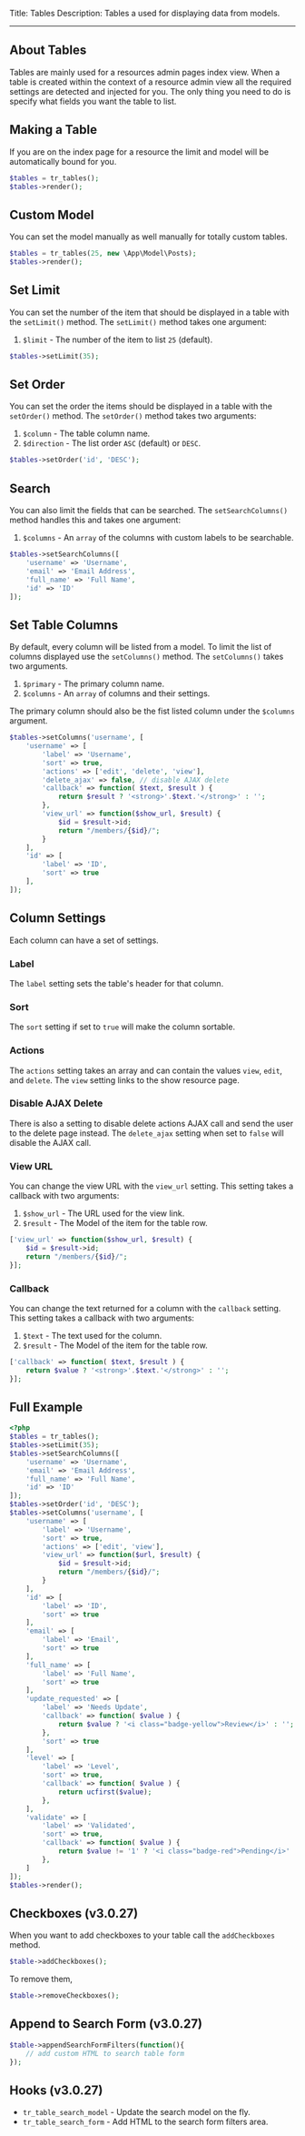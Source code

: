 Title: Tables
Description: Tables a used for displaying data from models.

---

## About Tables

Tables are mainly used for a resources admin pages index view. When a table is created within the context of a resource admin view all the required settings are detected and injected for you. The only thing you need to do is specify what fields you want the table to list.

## Making a Table

If you are on the index page for a resource the limit and model will be automatically bound for you.

```php
$tables = tr_tables();
$tables->render();
```

## Custom Model

You can set the model manually as well manually for totally custom tables.

```php
$tables = tr_tables(25, new \App\Model\Posts);
$tables->render();
```

## Set Limit

You can set the number of the item that should be displayed in a table with the `setLimit()` method. The `setLimit()` method takes one argument:

1. `$limit` - The number of the item to list `25` (default).

```php
$tables->setLimit(35);
```

## Set Order

You can set the order the items should be displayed in a table with the `setOrder()` method. The `setOrder()` method takes two arguments:

1. `$column` - The table column name.
2. `$direction` - The list order `ASC` (default) or `DESC`.

```php
$tables->setOrder('id', 'DESC');
```

## Search

You can also limit the fields that can be searched. The `setSearchColumns()` method handles this and takes one argument:

1. `$columns` - An `array` of the columns with custom labels to be searchable.

```php
$tables->setSearchColumns([
    'username' => 'Username',
    'email' => 'Email Address',
    'full_name' => 'Full Name',
    'id' => 'ID'
]);
```

## Set Table Columns

By default, every column will be listed from a model. To limit the list of columns displayed use the `setColumns()` method. The `setColumns()` takes two arguments.

1. `$primary` - The primary column name.
2. `$columns` - An `array` of columns and their settings.

The primary column should also be the fist listed column under the `$columns` argument. 

```php
$tables->setColumns('username', [
    'username' => [
        'label' => 'Username',
        'sort' => true,
        'actions' => ['edit', 'delete', 'view'],
        'delete_ajax' => false, // disable AJAX delete
        'callback' => function( $text, $result ) {
            return $result ? '<strong>'.$text.'</strong>' : '';
        },
        'view_url' => function($show_url, $result) {
            $id = $result->id;
            return "/members/{$id}/";
        }
    ],
    'id' => [
        'label' => 'ID',
        'sort' => true
    ],
]);
```

## Column Settings

Each column can have a set of settings.

### Label

The `label` setting sets the table's header for that column.

### Sort

The `sort` setting if set to `true` will make the column sortable.

### Actions

The `actions` setting takes an array and can contain the values `view`, `edit`, and `delete`. The `view` setting links to the show resource page.

### Disable AJAX Delete

There is also a setting to disable delete actions AJAX call and send the user to the delete page instead. The `delete_ajax` setting when set to `false` will disable the AJAX call.

### View URL

You can change the view URL with the `view_url` setting. This setting takes a callback with two arguments:

1. `$show_url` - The URL used for the view link.
2. `$result` - The Model of the item for the table row.

```php
['view_url' => function($show_url, $result) {
    $id = $result->id;
    return "/members/{$id}/";
}];
```

### Callback

You can change the text returned for a column with the `callback` setting. This setting takes a callback with two arguments:

1. `$text` - The text used for the column.
2. `$result` - The Model of the item for the table row.

```php
['callback' => function( $text, $result ) {
    return $value ? '<strong>'.$text.'</strong>' : '';
}];
```
 
## Full Example

```php
<?php
$tables = tr_tables();
$tables->setLimit(35);
$tables->setSearchColumns([
    'username' => 'Username',
    'email' => 'Email Address',
    'full_name' => 'Full Name',
    'id' => 'ID'
]);
$tables->setOrder('id', 'DESC');
$tables->setColumns('username', [
    'username' => [
        'label' => 'Username',
        'sort' => true,
        'actions' => ['edit', 'view'],
        'view_url' => function($url, $result) {
            $id = $result->id;
            return "/members/{$id}/";
        }
    ],
    'id' => [
        'label' => 'ID',
        'sort' => true
    ],
    'email' => [
        'label' => 'Email',
        'sort' => true
    ],
    'full_name' => [
        'label' => 'Full Name',
        'sort' => true
    ],
    'update_requested' => [
        'label' => 'Needs Update',
        'callback' => function( $value ) {
            return $value ? '<i class="badge-yellow">Review</i>' : '';
        },
        'sort' => true
    ],
    'level' => [
        'label' => 'Level',
        'sort' => true,
        'callback' => function( $value ) {
            return ucfirst($value);
        },
    ],
    'validate' => [
        'label' => 'Validated',
        'sort' => true,
        'callback' => function( $value ) {
            return $value != '1' ? '<i class="badge-red">Pending</i>' : 'Yes';
        },
    ]
]);
$tables->render();
```

## Checkboxes (v3.0.27)

When you want to add checkboxes to your table call the `addCheckboxes` method.

```php
$table->addCheckboxes();
```

To remove them,

```php
$table->removeCheckboxes();
```

## Append to Search Form (v3.0.27)

```php
$table->appendSearchFormFilters(function(){
    // add custom HTML to search table form
});
```

## Hooks (v3.0.27)

- `tr_table_search_model` - Update the search model on the fly.
- `tr_table_search_form` - Add HTML to the search form filters area.